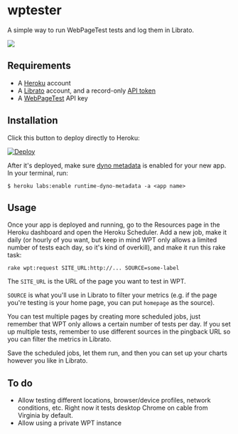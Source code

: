 # wptester

A simple way to run WebPageTest tests and log them in Librato.

![](http://i.imgur.com/v4JNswc.png)

## Requirements

* A [Heroku](https://www.heroku.com/) account
* A [Librato](https://www.librato.com/) account, and a record-only [API token](https://metrics.librato.com/account/tokens)
* A [WebPageTest](https://www.webpagetest.org/getkey.php) API key

## Installation

Click this button to deploy directly to Heroku:

[![Deploy](https://www.herokucdn.com/deploy/button.png)](https://heroku.com/deploy)

After it's deployed, make sure [dyno metadata](https://devcenter.heroku.com/articles/dyno-metadata) is enabled for your new app. In your terminal, run:

```
$ heroku labs:enable runtime-dyno-metadata -a <app name>
```

## Usage

Once your app is deployed and running, go to the Resources page in the Heroku dashboard and open the Heroku Scheduler. Add a new job, make it daily (or hourly of you want, but keep in mind WPT only allows a limited number of tests each day, so it's kind of overkill), and make it run this rake task:

```
rake wpt:request SITE_URL:http://... SOURCE=some-label
```

The `SITE_URL` is the URL of the page you want to test in WPT.

`SOURCE` is what you'll use in Librato to filter your metrics (e.g. if the page you're testing is your home page, you can put `homepage` as the source).

You can test multiple pages by creating more scheduled jobs, just remember that WPT only allows a certain number of tests per day. If you set up multiple tests, remember to use different sources in the pingback URL so you can filter the metrics in Librato.

Save the scheduled jobs, let them run, and then you can set up your charts however you like in Librato.

## To do

* Allow testing different locations, browser/device profiles, network conditions, etc. Right now it tests desktop Chrome on cable from Virginia by default.
* Allow using a private WPT instance
